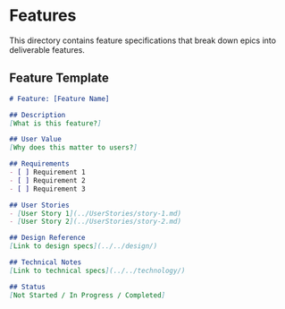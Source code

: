 # Features

This directory contains feature specifications that break down epics into deliverable features.

## Feature Template

```markdown
# Feature: [Feature Name]

## Description
[What is this feature?]

## User Value
[Why does this matter to users?]

## Requirements
- [ ] Requirement 1
- [ ] Requirement 2
- [ ] Requirement 3

## User Stories
- [User Story 1](../UserStories/story-1.md)
- [User Story 2](../UserStories/story-2.md)

## Design Reference
[Link to design specs](../../design/)

## Technical Notes
[Link to technical specs](../../technology/)

## Status
[Not Started / In Progress / Completed]
```

